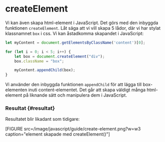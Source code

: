 ---
...
createElement
==================================

Vi kan även skapa html-element i JavaScript. Det görs med den inbyggda funktionen `createElement`. Låt säga att vi vill skapa 5 lådor, där vi har stylat klassnamnet `box` i css. Vi kan åstadkomma skapandet i JavaScript:

```javascript
let myContent = document.getElementsByClassName('content')[0];

for (let i = 0; i < 5; i++) {
    let box = document.createElement("div");
    box.className = "box";

    myContent.appendChild(box);
}
```

Vi använder den inbyggda funktionen `appendChild` för att lägga till box-elementen inuti content-elementet. Det går att skapa väldigt många html-element på liknande sätt och manipulera dem i JavaScript.



### Resultat {#resultat}

Resultatet blir likadant som tidigare:

[FIGURE src=/image/javascript/guide/create-element.png?w=w3 caption="element skapade med createElement()"]

